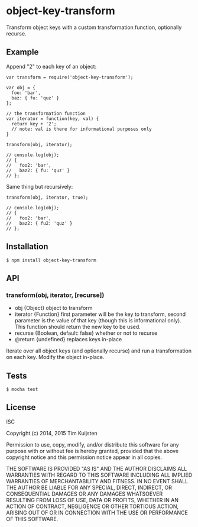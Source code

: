 # object-key-transform

Transform object keys with a custom transformation function, optionally recurse.

## Example

Append "2" to each key of an object:

    var transform = require('object-key-transform');

    var obj = {
      foo: 'bar',
      baz: { fu: 'quz' }
    };

    // the transformation function
    var iterator = function(key, val) {
      return key + '2';
      // note: val is there for informational purposes only
    }

    transform(obj, iterator);

    // console.log(obj);
    // {
    //   foo2: 'bar',
    //   baz2: { fu: 'quz' }
    // };


Same thing but recursively:

    transform(obj, iterator, true);

    // console.log(obj);
    // {
    //   foo2: 'bar',
    //   baz2: { fu2: 'quz' }
    // };

## Installation

    $ npm install object-key-transform

## API

### transform(obj, iterator, [recurse])
* obj {Object} object to transform
* iterator {Function} first parameter will be the key to transform, second
  parameter is the value of that key (though this is informational only). This
  function should return the new key to be used.
* recurse {Boolean, default: false} whether or not to recurse
* @return {undefined}  replaces keys in-place

Iterate over all object keys (and optionally recurse) and run a transformation
on each key. Modify the object in-place.

## Tests

    $ mocha test

## License

ISC

Copyright (c) 2014, 2015 Tim Kuijsten

Permission to use, copy, modify, and/or distribute this software for any
purpose with or without fee is hereby granted, provided that the above
copyright notice and this permission notice appear in all copies.

THE SOFTWARE IS PROVIDED "AS IS" AND THE AUTHOR DISCLAIMS ALL WARRANTIES
WITH REGARD TO THIS SOFTWARE INCLUDING ALL IMPLIED WARRANTIES OF
MERCHANTABILITY AND FITNESS. IN NO EVENT SHALL THE AUTHOR BE LIABLE FOR
ANY SPECIAL, DIRECT, INDIRECT, OR CONSEQUENTIAL DAMAGES OR ANY DAMAGES
WHATSOEVER RESULTING FROM LOSS OF USE, DATA OR PROFITS, WHETHER IN AN
ACTION OF CONTRACT, NEGLIGENCE OR OTHER TORTIOUS ACTION, ARISING OUT OF
OR IN CONNECTION WITH THE USE OR PERFORMANCE OF THIS SOFTWARE.
